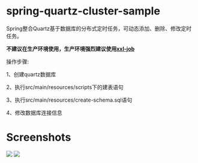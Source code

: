 # spring-quartz-cluster-sample

Spring整合Quartz基于数据库的分布式定时任务，可动态添加、删除、修改定时任务。

**不建议在生产环境使用，生产环境强烈建议使用[xxl-job](https://github.com/xuxueli/xxl-job)**

操作步骤:

1、创建quartz数据库

2、执行src/main/resources/scripts下的建表语句

3、执行src/main/resources/create-schema.sql语句

4、修改数据库连接信息

# Screenshots

![](Screenshots/2016-08-04_161337.png)
![](Screenshots/2016-08-04_161310.png)
